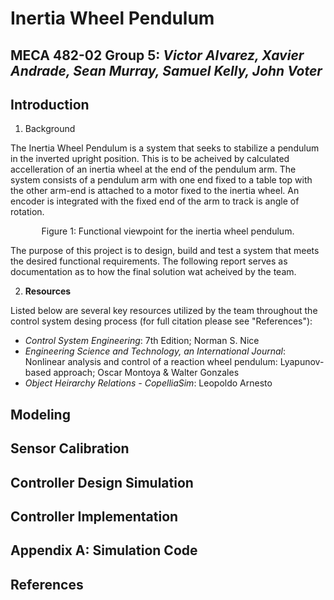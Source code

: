 # **Inertia Wheel Pendulum**
## MECA 482-02 Group 5: *Victor Alvarez, Xavier Andrade, Sean Murray, Samuel Kelly, John Voter*

## Introduction
1. Background

The Inertia Wheel Pendulum is a system that seeks to stabilize a pendulum in the inverted upright position. This is to be acheived by calculated accelleration of an inertia wheel at the end of the pendulum arm. The system consists of a pendulum arm with one end fixed to a table top with the other arm-end is attached to a motor fixed to the inertia wheel. An encoder is integrated with the fixed end of the arm to track is angle of rotation.

<p align="center">
  
</p>

<p align="center">  
   Figure 1: Functional viewpoint for the inertia wheel pendulum.
</p>
The purpose of this project is to design, build and test a system that meets the desired functional requirements. The following report serves as documentation as to how the final solution wat acheived by the team. 

2. **Resources**

Listed below are several key resources utilized by the team throughout the control system desing process (for full citation please see "References"):
   - *Control System Engineering*: 7th Edition; Norman S. Nice
   - *Engineering Science and Technology, an International Journal*: Nonlinear analysis and control of a reaction wheel pendulum: Lyapunov-based approach; Oscar Montoya & Walter Gonzales
   - *Object Heirarchy Relations - CopelliaSim*: Leopoldo Arnesto



## Modeling
## Sensor Calibration
## Controller Design Simulation
## Controller Implementation
## Appendix A: Simulation Code
## References


